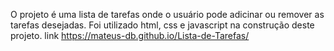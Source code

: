 O projeto é uma lista de tarefas onde o usuário pode adicinar ou remover as tarefas desejadas.
Foi utilizado html, css e javascript na construção deste projeto.
link https://mateus-db.github.io/Lista-de-Tarefas/
